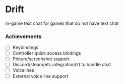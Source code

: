# Drift
In-game text chat for games that do not have text chat

### Achievements 


- [ ] Keybindings
- [ ] Controller quick access bindings
- [ ] Picture/screenshot support
- [ ] Discord/steam/etc integration(?) to handle chat
- [ ] Voicelines
- [ ] External voice line support